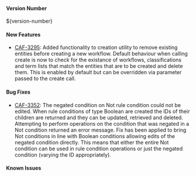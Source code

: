 #### Version Number
${version-number}

#### New Features
- [CAF-3295](https://jira.autonomy.com/browse/CAF-3295): Added functionality to creation utility to remove existing entities before creating a new workflow.
    Default behaviour when calling create is now to check for the existance of workflows, classifications and term lists that match the entities that are to be created and delete them. This is enabled by default but can be overridden via parameter passed to the create call.

#### Bug Fixes
- [CAF-3352](https://jira.autonomy.com/browse/CAF-3352): The negated condition on Not rule condition could not be edited.
  When rule conditions of type Boolean are created the IDs of their children are returned and they can be updated, retrieved and deleted. Attempting to perform operations on the condition that was negated in a Not condition returned an error message. Fix has been applied to bring Not conditions in line with Boolean conditions allowing edits of the negated condition directly. This means that either the entire Not condition can be used in rule condition operations or just the negated condition (varying the ID appropriately).
    
#### Known Issues
